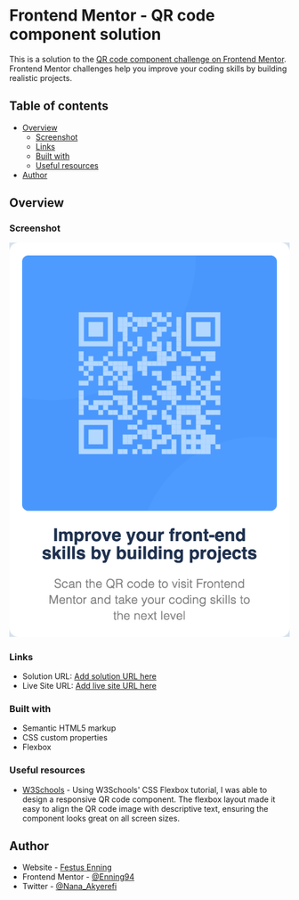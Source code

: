 # Frontend Mentor - QR code component solution

This is a solution to the [QR code component challenge on Frontend Mentor](https://www.frontendmentor.io/challenges/qr-code-component-iux_sIO_H). Frontend Mentor challenges help you improve your coding skills by building realistic projects. 

## Table of contents

- [Overview](#overview)
  - [Screenshot](#screenshot)
  - [Links](#links)
  - [Built with](#built-with)
  - [Useful resources](#useful-resources)
- [Author](#author)

## Overview

### Screenshot

![Project Screenshot](./images/Screenshot%202024-07-10%20at%2016-49-15%20Frontend%20Mentor%20QR%20code%20component.png)



### Links

- Solution URL: [Add solution URL here](https://your-solution-url.com)
- Live Site URL: [Add live site URL here](https://your-live-site-url.com)



### Built with

- Semantic HTML5 markup
- CSS custom properties
- Flexbox



### Useful resources

- [W3Schools](https://www.w3schools.com/css/default.asp) - Using W3Schools' CSS Flexbox tutorial, I was able to design a responsive QR code component. The flexbox layout made it easy to align the QR code image with descriptive text, ensuring the component looks great on all screen sizes.

## Author

- Website - [Festus Enning](https://enning94.github.io/Personal-portfolio/)
- Frontend Mentor - [@Enning94](https://www.frontendmentor.io/profile/Enning94)
- Twitter - [@Nana_Akyerefi](https://x.com/Nana_Akyerefi)



